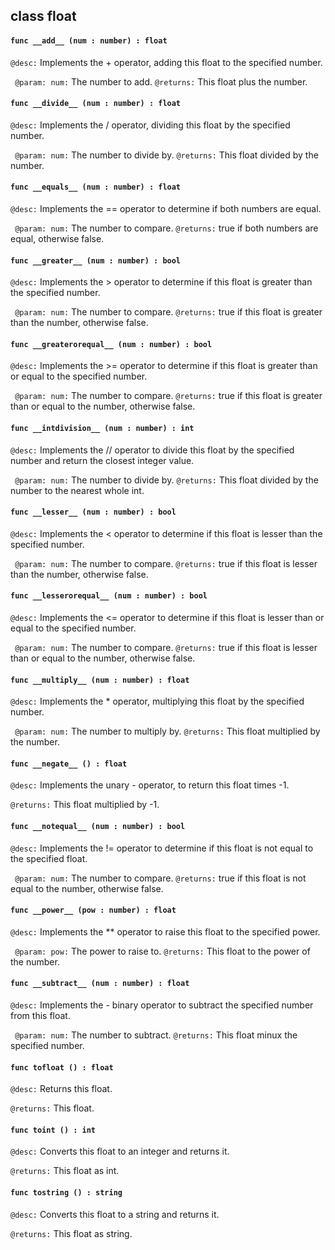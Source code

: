 ## class float

#### ```func __add__ (num : number) : float```


```@desc:``` Implements the + operator, adding this float to the specified number.

```	@param: num:``` The number to add.
```@returns:``` This float plus the number.

#### ```func __divide__ (num : number) : float```


```@desc:``` Implements the / operator, dividing this float by the specified number.

```	@param: num:``` The number to divide by.
```@returns:``` This float divided by the number.

#### ```func __equals__ (num : number) : float```


```@desc:``` Implements the == operator to determine if both numbers are equal.

```	@param: num:``` The number to compare.
```@returns:``` true if both numbers are equal, otherwise false.

#### ```func __greater__ (num : number) : bool```


```@desc:``` Implements the > operator to determine if this float is greater than the specified number.

```	@param: num:``` The number to compare.
```@returns:``` true if this float is greater than the number, otherwise false.

#### ```func __greaterorequal__ (num : number) : bool```


```@desc:``` Implements the >= operator to determine if this float is greater than or equal to the specified number.

```	@param: num:``` The number to compare.
```@returns:``` true if this float is greater than or equal to the number, otherwise false.

#### ```func __intdivision__ (num : number) : int```


```@desc:``` Implements the // operator to divide this float by the specified number and return the closest integer value.

```	@param: num:``` The number to divide by.
```@returns:``` This float divided by the number to the nearest whole int.

#### ```func __lesser__ (num : number) : bool```


```@desc:``` Implements the < operator to determine if this float is lesser than the specified number.

```	@param: num:``` The number to compare.
```@returns:``` true if this float is lesser than the number, otherwise false.

#### ```func __lesserorequal__ (num : number) : bool```


```@desc:``` Implements the <= operator to determine if this float is lesser than or equal to the specified number.

```	@param: num:``` The number to compare.
```@returns:``` true if this float is lesser than or equal to the number, otherwise false.

#### ```func __multiply__ (num : number) : float```


```@desc:``` Implements the * operator, multiplying this float by the specified number.

```	@param: num:``` The number to multiply by.
```@returns:``` This float multiplied by the number.

#### ```func __negate__ () : float```


```@desc:``` Implements the unary - operator, to return this float times -1.

```@returns:``` This float multiplied by -1.

#### ```func __notequal__ (num : number) : bool```


```@desc:``` Implements the != operator to determine if this float is not equal to the specified float.

```	@param: num:``` The number to compare.
```@returns:``` true if this float is not equal to the number, otherwise false.

#### ```func __power__ (pow : number) : float```


```@desc:``` Implements the ** operator to raise this float to the specified power.

```	@param: pow:``` The power to raise to.
```@returns:``` This float to the power of the number.

#### ```func __subtract__ (num : number) : float```


```@desc:``` Implements the - binary operator to subtract the specified number from this float.

```	@param: num:``` The number to subtract.
```@returns:``` This float minux the specified number.

#### ```func tofloat () : float```


```@desc:``` Returns this float.

```@returns:``` This float.

#### ```func toint () : int```


```@desc:``` Converts this float to an integer and returns it.

```@returns:``` This float as int.

#### ```func tostring () : string```


```@desc:``` Converts this float to a string and returns it.

```@returns:``` This float as string.

